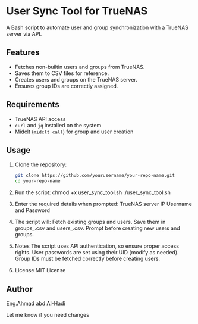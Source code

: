 # User Sync Tool for TrueNAS

A Bash script to automate user and group synchronization with a TrueNAS server via API.

## Features
- Fetches non-builtin users and groups from TrueNAS.
- Saves them to CSV files for reference.
- Creates users and groups on the TrueNAS server.
- Ensures group IDs are correctly assigned.

## Requirements
- TrueNAS API access
- `curl` and `jq` installed on the system
- Midclt (`midclt call`) for group and user creation

## Usage
1. Clone the repository:
   ```bash
   git clone https://github.com/yourusername/your-repo-name.git
   cd your-repo-name
2. Run the script:
chmod +x user_sync_tool.sh
./user_sync_tool.sh
3. Enter the required details when prompted:
TrueNAS server IP
Username and Password

4. The script will:
Fetch existing groups and users.
Save them in groups_<hostname>.csv and users_<hostname>.csv.
Prompt before creating new users and groups.

5. Notes
The script uses API authentication, so ensure proper access rights.
User passwords are set using their UID (modify as needed).
Group IDs must be fetched correctly before creating users.

6. License
MIT License

## Author
Eng.Ahmad abd Al-Hadi


Let me know if you need changes